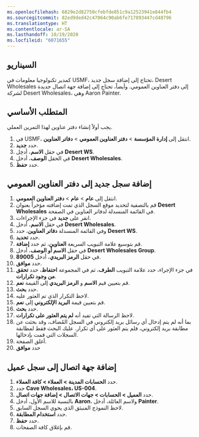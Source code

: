```yaml
---
ms.openlocfilehash: 6829e2d82750cfebfde851c9a12523941e844fb4
ms.sourcegitcommit: 82ed9ded42c47064c90ab6fe717893447cd48796
ms.translationtype: HT
ms.contentlocale: ar-SA
ms.lasthandoff: 10/19/2020
ms.locfileid: "6071655"
---
```

## <a name="scenario"></a>السيناريو
كمدير تكنولوجيا معلومات في USMF، تحتاج إلى إضافة سجل جديد، Desert Wholesales إلى دفتر العناوين العمومي. وأيضاً، تحتاج إلى إضافة جهة اتصال جديدة لشركة Desert Wholesales، وهي Aaron Painter. 


## <a name="prerequisite"></a>المتطلب الأساسي
يجب أولاً إنشاء دفتر عناوين لهذا التمرين العملي.

1.  في USMF، انتقل إلى **إدارة المؤسسة** > **دفتر العناوين العمومي** > **دفاتر العناوين**.
1.  حدد **جديد‎**.
1.  في حقل **الاسم**، أدخِل **Desert WS**.
1.  في الحقل **الوصف**، أدخل **Desert Wholesales**.
1.  حدد **حفظ**.

## <a name="add-a-new-record-to-the-global-address-book"></a>إضافة سجل جديد إلى دفتر العناوين العمومي

1.  انتقل إلى **عام** > **عام** > **دفتر العناوين العمومي**.
1.  قم بالتصفية لتحديد موقع السجل الذي تمت إضافته مؤخراً بعنوان **Desert Wholesales** في القائمة المنسدلة لدفاتر العناوين في الصفحة.
1.  انقر على **جديد** في جزء الإجراءات.
1.  في حقل **الاسم**، أدخل **Desert Wholesales**. 
1.  وفي القائمة المنسدلة **دفاتر العناوين**، حدد **Desert WS**.
2.  حدد **تحديد**.
1.  قم بتوسيع علامة التبويب السريعة **العناوين**، ثم حدد **إضافة**.
1.  في حقل **الاسم أو الوصف**، أدخل **Desert Wholesales Group**.
1.  في حقل **الرمز البريدي**، أدخل **89005**.
1.  حدد **موافق**.
1.  في جزء الإجراء، حدد علامة التبويب **الطرف**، ثم في المجموعة **احتفاظ**، حدد **تحقق من وجود تكرارات**. 
1.  قم بتعيين قيم **الاسم** و **الرمز البريدي** إلى القيمة **نعم**.
1.  حدد **بحث**.
1.  لاحظ التكرار الذي تم العثور عليه.
1.  قم بتعيين قيمة **البريد الإلكتروني** إلى **نعم**.
1.  حدد **بحث**.
1.  لاحظ الرسالة التي تفيد أنه **لم يتم العثور على تكرارات**.
1. بما أنه لم يتم إدخال أي رسائل بريد إلكتروني في السجل المُضاف، وقد بحثت عن مطابقة بريد إلكتروني، فلم يتم العثور على أي تكرار. عليك البحث فقط لمطابقة السجلات التي قمت بإدخالها.
1. أغلق الصفحة.
2. حدد **موافق**

## <a name="add-a-contact-to-customer-record"></a>إضافة جهة اتصال إلى سجل عميل

1.  حدد **الحسابات المدينة > العملاء > كافة العملاء**.
1.  حدد **Cave Wholesales، US-004**.
1.  حدد **العميل > الحسابات > جهات الاتصال > إضافة جهات اتصال**.
1.  بالنسبة للاسم الأول، أدخل **Aaron**، ولاسم العائلة، أدخل **Painter**.
1.  لاحظ النموذج المنبثق الذي يحوي السجل السابق.
1.  حدد **استخدام المطابقة**.
1.  حدد **حفظ**. 
1.  قم بإغلاق كافة الصفحات.


